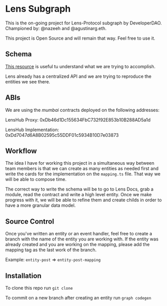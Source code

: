 # Lens Subgraph

This is the on-going project for Lens-Protocol subgraph by DeveloperDAO. Championed by: @nazeeh and @agustinarg.eth.

This project is Open Source and will remain that way. Feel free to use it.

## Schema 

[This resource](https://docs.lens.xyz/docs/introduction) is useful tu understand what we are trying to accomplish.

Lens already has a centralized API and we are trying to reproduce the entities we see there.

## ABIs

We are using the *mumbai* contracts deployed on the following addresses:

LensHub Proxy: 0xDb46d1Dc155634FbC732f92E853b10B288AD5a1d

LensHub Implementation:	0xDd7047d6A8B02595c55DDF01c5934B10D7e03873

## Workflow

The idea I have for working this project in a simultaneous way between team members is that we can create as many entities as needed first and write the cards for the implementation on the `mapping.ts` file. That way we will be able to compose time.

The correct way to write the schema will be to go to Lens Docs, grab a module, read the contract and write a high level entity. Once we make progress with it, we will be able to refine them and create childs in order to have a more granular data model. 

## Source Control

Once you've written an entity or an event handler, feel free to create a branch with the name of the entity you are working with. If the entity was already created and you are working on the mapping, please add the mapping tag as the last work of the branch. 

Example: `entity-post` => `entity-post-mapping`

## Installation

To clone this repo run `git clone` 

To commit on a new branch after creating an entity run `graph codegen`